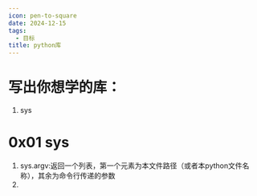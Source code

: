 ```yaml
---
icon: pen-to-square
date: 2024-12-15
tags:
  - 目标
title: python库
---
```

# 写出你想学的库：
1. sys
# 0x01 sys
1. sys.argv:返回一个列表，第一个元素为本文件路径（或者本python文件名称），其余为命令行传递的参数
2. 